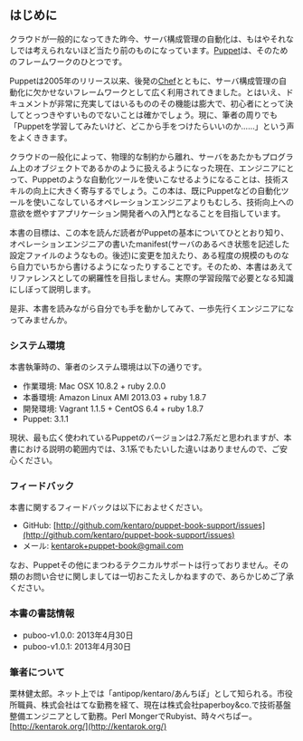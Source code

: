 ## はじめに

クラウドが一般的になってきた昨今、サーバ構成管理の自動化は、もはやそれなしでは考えられないほど当たり前のものになっています。[Puppet](https://puppetlabs.com/)は、そのためのフレームワークのひとつです。

Puppetは2005年のリリース以来、後発の[Chef](http://www.opscode.com/chef/)とともに、サーバ構成管理の自動化に欠かせないフレームワークとして広く利用されてきました。とはいえ、ドキュメントが非常に充実してはいるもののその機能は膨大で、初心者にとって決してとっつきやすいものでないことは確かでしょう。現に、筆者の周りでも「Puppetを学習してみたいけど、どこから手をつけたらいいのか……」という声をよくききます。

クラウドの一般化によって、物理的な制約から離れ、サーバをあたかもプログラム上のオブジェクトであるかのように扱えるようになった現在、エンジニアにとって、Puppetのような自動化ツールを使いこなせるようになることは、技術スキルの向上に大きく寄与するでしょう。この本は、既にPuppetなどの自動化ツールを使いこなしているオペレーションエンジニアよりもむしろ、技術向上への意欲を燃やすアプリケーション開発者への入門となることを目指しています。

本書の目標は、この本を読んだ読者がPuppetの基本についてひととおり知り、オペレーションエンジニアの書いたmanifest(サーバのあるべき状態を記述した設定ファイルのようなもの。後述)に変更を加えたり、ある程度の規模のものなら自力でいちから書けるようになったりすることです。そのため、本書はあえてリファレンスとしての網羅性を目指しません。実際の学習段階で必要となる知識にしぼって説明します。

是非、本書を読みながら自分でも手を動かしてみて、一歩先行くエンジニアになってみませんか。

### システム環境

本書執筆時の、筆者のシステム環境は以下の通りです。

  * 作業環境: Mac OSX 10.8.2 + ruby 2.0.0
  * 本番環境: Amazon Linux AMI 2013.03 + ruby 1.8.7
  * 開発環境: Vagrant 1.1.5 + CentOS 6.4 + ruby 1.8.7
  * Puppet: 3.1.1

現状、最も広く使われているPuppetのバージョンは2.7系だと思われますが、本書における説明の範囲内では、3.1系でもたいした違いはありませんので、ご安心ください。

### フィードバック

本書に関するフィードバックは以下におよせください。

  * GitHub: [http://github.com/kentaro/puppet-book-support/issues](http://github.com/kentaro/puppet-book-support/issues)
  * メール: kentarok+puppet-book@gmail.com

なお、Puppetその他にまつわるテクニカルサポートは行っておりません。その類のお問い合せに関しましては一切おこたえしかねますので、あらかじめご了承ください。

### 本書の書誌情報

  * puboo-v1.0.0: 2013年4月30日
  * puboo-v1.0.1: 2013年4月30日

### 筆者について

栗林健太郎。ネット上では「antipop/kentaro/あんちぽ」として知られる。市役所職員、株式会社はてな勤務を経て、現在は株式会社paperboy&co.で技術基盤整備エンジニアとして勤務。Perl MongerでRubyist、時々ぺちぱー。[http://kentarok.org/](http://kentarok.org/)
